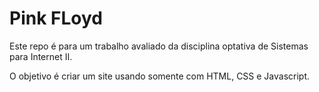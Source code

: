 # Pink FLoyd

Este repo é para um trabalho avaliado da disciplina optativa de Sistemas
para Internet II.

O objetivo é criar um site usando somente com HTML, CSS e Javascript.
